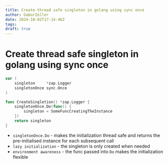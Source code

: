 ```yaml
---
title: Create thread safe singleton in golang using sync once
author: GaborZeller
date: 2024-10-02T17-14-46Z
tags:
draft: true
---
```


# Create thread safe singleton in golang using sync once

```go
var (
	singleton     *zap.Logger
	singletonOnce sync.Once
)

func CreateSingletion() *zap.Logger {
	singletonOnce.Do(func() {
		singleton = SomeFuncCreatingTheInstance
	})
	return singleton
}

```

- `singletonOnce.Do` - makes the initialization thread safe and returns the pre-initialised instance for each subsequent call
- `lazy initialization` - the singleton is only created when needed
- `environment awareness` - the func passed into `Do` makes the initialization flexible
